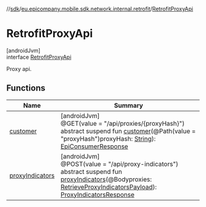 //[sdk](../../../index.md)/[eu.epicompany.mobile.sdk.network.internal.retrofit](../index.md)/[RetrofitProxyApi](index.md)

# RetrofitProxyApi

[androidJvm]\
interface [RetrofitProxyApi](index.md)

Proxy api.

## Functions

| Name | Summary |
|---|---|
| [customer](customer.md) | [androidJvm]<br>@GET(value = &quot;/api/proxies/{proxyHash}&quot;)<br>abstract suspend fun [customer](customer.md)(@Path(value = &quot;proxyHash&quot;)proxyHash: [String](https://kotlinlang.org/api/latest/jvm/stdlib/kotlin/-string/index.html)): [EpiConsumerResponse](../../eu.epicompany.mobile.sdk.network.model.proxy/-epi-consumer-response/index.md) |
| [proxyIndicators](proxy-indicators.md) | [androidJvm]<br>@POST(value = &quot;/api/proxy-indicators&quot;)<br>abstract suspend fun [proxyIndicators](proxy-indicators.md)(@Bodyproxies: [RetrieveProxyIndicatorsPayload](../../eu.epicompany.mobile.sdk.network.model.proxy/-retrieve-proxy-indicators-payload/index.md)): [ProxyIndicatorsResponse](../../eu.epicompany.mobile.sdk.network.model.proxy/-proxy-indicators-response/index.md) |
